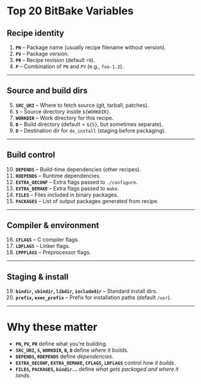 # Top 20 BitBake Variables

## Recipe identity

1. **`PN`** – Package name (usually recipe filename without version).
2. **`PV`** – Package version.
3. **`PR`** – Recipe revision (default `r0`).
4. **`P`** – Combination of `PN` and `PV` (e.g., `foo-1.2`).

---

## Source and build dirs

5. **`SRC_URI`** – Where to fetch source (git, tarball, patches).
6. **`S`** – Source directory inside `${WORKDIR}`.
7. **`WORKDIR`** – Work directory for this recipe.
8. **`B`** – Build directory (default = `${S}`, but sometimes separate).
9. **`D`** – Destination dir for `do_install` (staging before packaging).

---

## Build control

10. **`DEPENDS`** – Build-time dependencies (other recipes).
11. **`RDEPENDS`** – Runtime dependencies.
12. **`EXTRA_OECONF`** – Extra flags passed to `./configure`.
13. **`EXTRA_OEMAKE`** – Extra flags passed to `make`.
14. **`FILES`** – Files included in binary packages.
15. **`PACKAGES`** – List of output packages generated from recipe.

---

## Compiler & environment

16. **`CFLAGS`** – C compiler flags.
17. **`LDFLAGS`** – Linker flags.
18. **`CPPFLAGS`** – Preprocessor flags.

---

## Staging & install

19. **`bindir`, `sbindir`, `libdir`, `includedir`** – Standard install dirs.
20. **`prefix`, `exec_prefix`** – Prefix for installation paths (default `/usr`).

---

# Why these matter

* **`PN`, `PV`, `PR`** define what you’re building.
* **`SRC_URI`, `S`, `WORKDIR`, `B`, `D`** define *where* it builds.
* **`DEPENDS`, `RDEPENDS`** define *dependencies*.
* **`EXTRA_OECONF`, `EXTRA_OEMAKE`, `CFLAGS`, `LDFLAGS`** control *how it builds*.
* **`FILES`, `PACKAGES`, `bindir`…** define *what gets packaged and where it lands*.

